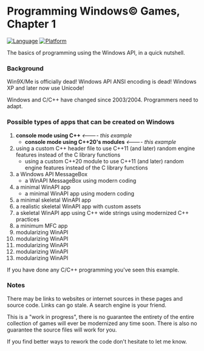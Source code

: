 # Programming Windows© Games, Chapter 1

[![Language](https://img.shields.io/badge/Language%20-C++-blue.svg)](https://github.com/GeorgePimpleton/Win32-games/)
[![Platform](https://img.shields.io/badge/Platform%20-Win32-blue.svg)](https://github.com/GeorgePimpleton/Win32-games/)

The basics of programming using the Windows API, in a quick nutshell.  

### Background

Win9X/Me is officially dead!  Windows API ANSI encoding is dead!  Windows XP and later now use Unicode!

Windows and C/C++ have changed since 2003/2004.  Programmers need to adapt.

### Possible types of apps that can be created on Windows

1. **console mode using C++**  *<---- this example*
    + **console mode using C++20's modules**  *<---- this example*
2. using a custom C++ header file to use C++11 (and later) random engine features instead of the C library functions
    + using a custom C\+\+20 module to use C++11 (and later) random engine features instead of the C library functions
3. a Windows API MessageBox
    + a WinAPI MessageBox using modern coding
4. a minimal WinAPI app
     + a minimal WinAPI app using modern coding
5. a minimal skeletal WinAPI app
6. a realistic skeletal WinAPI app with custom assets
7. a skeletal WinAPI app using C++ wide strings using modernized C++ practices 
8. a minimum MFC app
9. modularizing WinAPI
10. modularizing WinAPI
11. modularizing WinAPI
12. modularizing WinAPI
13. modularizing WinAPI

If you have done any C/C++ programming you've seen this example.

### Notes

There may be links to websites or internet sources in these pages and source code. Links can go stale. A search engine is your friend.

This is a "work in progress", there is no guarantee the entirety of the entire collection of games will ever be modernized any time soon.  There is also no guarantee the source files will work for you.

If you find better ways to rework the code don't hesitate to let me know.
